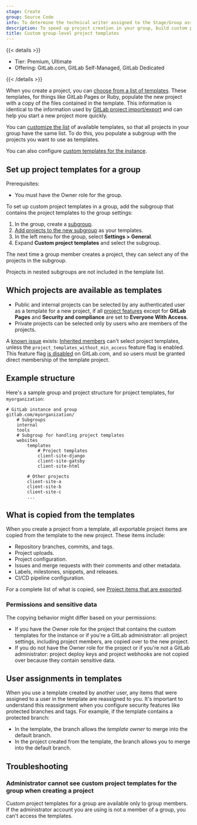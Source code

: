 ```yaml
---
stage: Create
group: Source Code
info: To determine the technical writer assigned to the Stage/Group associated with this page, see https://handbook.gitlab.com/handbook/product/ux/technical-writing/#assignments
description: To speed up project creation in your group, build custom project templates and share them with your group.
title: Custom group-level project templates
---
```


{{< details >}}

- Tier: Premium, Ultimate
- Offering: GitLab.com, GitLab Self-Managed, GitLab Dedicated

{{< /details >}}

When you create a project, you can [choose from a list of templates](../project/_index.md).
These templates, for things like GitLab Pages or Ruby, populate the new project with a copy of the files contained in the
template. This information is identical to the information used by [GitLab project import/export](../project/settings/import_export.md)
and can help you start a new project more quickly.

You can [customize the list](../project/_index.md) of available templates, so
that all projects in your group have the same list. To do this, you populate a subgroup with the projects you want to
use as templates.

You can also configure [custom templates for the instance](../../administration/custom_project_templates.md).

## Set up project templates for a group

Prerequisites:

- You must have the Owner role for the group.

To set up custom project templates in a group, add the subgroup that contains the
project templates to the group settings:

1. In the group, create a [subgroup](subgroups/_index.md).
1. [Add projects to the new subgroup](_index.md#add-projects-to-a-group) as your templates.
1. In the left menu for the group, select **Settings > General**.
1. Expand **Custom project templates** and select the subgroup.

The next time a group member creates a project, they can select any of the projects in the subgroup.

Projects in nested subgroups are not included in the template list.

## Which projects are available as templates

- Public and internal projects can be selected by any authenticated user as a template for a new project,
  if all [project features](../project/settings/_index.md#configure-project-features-and-permissions)
  except for **GitLab Pages** and **Security and compliance** are set to **Everyone With Access**.
- Private projects can be selected only by users who are members of the projects.

A [known issue](https://gitlab.com/gitlab-org/gitlab/-/issues/480779) exists:
[Inherited members](../project/members/_index.md#membership-types) can't select project templates,
unless the `project_templates_without_min_access` feature flag is enabled.
This feature flag [is disabled](https://gitlab.com/gitlab-org/gitlab/-/issues/480779)
on GitLab.com, and so users must be granted direct membership of the template project.

## Example structure

Here's a sample group and project structure for project templates, for `myorganization`:

```plaintext
# GitLab instance and group
gitlab.com/myorganization/
    # Subgroups
    internal
    tools
    # Subgroup for handling project templates
    websites
        templates
            # Project templates
            client-site-django
            client-site-gatsby
            client-site-html

        # Other projects
        client-site-a
        client-site-b
        client-site-c
        ...
```

## What is copied from the templates

When you create a project from a template, all exportable project items are copied from the template
to the new project. These items include:

- Repository branches, commits, and tags.
- Project uploads.
- Project configuration.
- Issues and merge requests with their comments and other metadata.
- Labels, milestones, snippets, and releases.
- CI/CD pipeline configuration.

For a complete list of what is copied, see [Project items that are exported](../project/settings/import_export.md#project-items-that-are-exported).

### Permissions and sensitive data

The copying behavior might differ based on your permissions:

- If you have the Owner role for the project that contains the custom templates for the instance or if you're a GitLab administrator:
  all project settings, including project members, are copied over to the new project.
- If you do not have the Owner role for the project or if you're not a GitLab administrator:
  project deploy keys and project webhooks are not copied over because they contain sensitive data.

## User assignments in templates

When you use a template created by another user, any items that were assigned
to a user in the template are reassigned to you. It's important to understand
this reassignment when you configure security features like protected branches
and tags. For example, if the template contains a protected branch:

- In the template, the branch allows the _template owner_ to merge into the default branch.
- In the project created from the template, the branch allows you to merge into
  the default branch.

## Troubleshooting

### Administrator cannot see custom project templates for the group when creating a project

Custom project templates for a group are available only to group members.
If the administrator account you are using is not a member of a group,
you can't access the templates.
